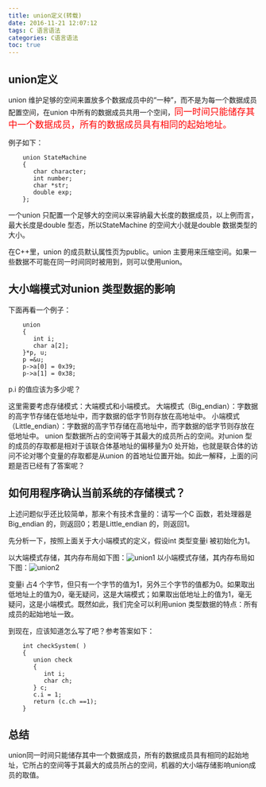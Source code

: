 ```yaml
---
title: union定义(转载)
date: 2016-11-21 12:07:12
tags: C 语言语法
categories: C语言语法
toc: true
---
```


## union定义
union 维护足够的空间来置放多个数据成员中的“一种”，而不是为每一个数据成员配置空间，在union 中所有的数据成员共用一个空间，<font color=red size=4 face="黑体">同一时间只能储存其中一个数据成员，所有的数据成员具有相同的起始地址。</font>
<!--more-->
例子如下：

```
	union StateMachine
	{
	   char character;
	   int number;
	   char *str;
	   double exp;
	};
```

一个union 只配置一个足够大的空间以来容纳最大长度的数据成员，以上例而言，最大长度是double 型态，所以StateMachine 的空间大小就是double 数据类型的大小。

在C++里，union 的成员默认属性页为public。union 主要用来压缩空间。如果一些数据不可能在同一时间同时被用到，则可以使用union。
## 大小端模式对union 类型数据的影响

下面再看一个例子：

```
	union
	{
	   int i;
	   char a[2];
	}*p, u;
	p =&u;
	p->a[0] = 0x39;
	p->a[1] = 0x38;
```

p.i 的值应该为多少呢？

这里需要考虑存储模式：大端模式和小端模式。
大端模式（Big_endian）：字数据的高字节存储在低地址中，而字数据的低字节则存放在高地址中。
小端模式（Little_endian）：字数据的高字节存储在高地址中，而字数据的低字节则存放在低地址中。
union 型数据所占的空间等于其最大的成员所占的空间。对union 型的成员的存取都是相对于该联合体基地址的偏移量为0 处开始，也就是联合体的访问不论对哪个变量的存取都是从union 的首地址位置开始。如此一解释，上面的问题是否已经有了答案呢？
## 如何用程序确认当前系统的存储模式？

上述问题似乎还比较简单，那来个有技术含量的：请写一个C 函数，若处理器是Big_endian 的，则返回0；若是Little_endian 的，则返回1。

先分析一下，按照上面关于大小端模式的定义，假设int 类型变量i 被初始化为1。

以大端模式存储，其内存布局如下图：![union1](http://of685p9vy.bkt.clouddn.com/union1.jpg)
以小端模式存储，其内存布局如下图：![union2](http://of685p9vy.bkt.clouddn.com/union2.jpg)

变量i 占4 个字节，但只有一个字节的值为1，另外三个字节的值都为0。如果取出低地址上的值为0，毫无疑问，这是大端模式；如果取出低地址上的值为1，毫无疑问，这是小端模式。既然如此，我们完全可以利用union 类型数据的特点：所有成员的起始地址一致。

到现在，应该知道怎么写了吧？参考答案如下：

```
	int checkSystem( )
	{
	   union check
	   {
	      int i;
	      char ch;
	   } c;
	   c.i = 1;
	   return (c.ch ==1);
	}
```

## 总结 
union同一时间只能储存其中一个数据成员，所有的数据成员具有相同的起始地址，它所占的空间等于其最大的成员所占的空间，机器的大小端存储影响union成员的取值。
